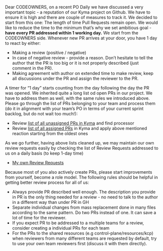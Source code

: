 Dear CODEOWNERS,
on a recent PO Daily we have discussed a very important topic - a reputation of our Kyma project on Github. We have to ensure it is high and there are couple of measures to track it.
We decided to start from this one: The length of time Pull Requests remain open.
We would like to reduce the time to the minimum that’s why we set ambitious goal - **have every PR addressed within 1 working day.** We start from the CODEOWNERS side. Whenever new PR arrives at your door, you have 1 day to react by either:
- Making a review (positive / negative)
- In case of negative review - provide a reason. Don’t hesitate to tell the author that the PR is too big or it is not properly described (just comment in the PR).
- Making agreement with author on extended time to make review, keep all discussions under the PR and assign the reviewer to the PR.

A timer for “1 day” starts counting from the day following the day the PR was opened. We inherited quite a long list od open PRs in our project. We have to address them as well, with the same rules we introduced above. Please go through the list of PRs belonging to your team and process them (do it in alignment with your team’s PO in terms of your current sprint backlog, but do not wait too much!):
- Review [list of all unassigned PRs in Kyma](https://github.com/pulls?page=2&q=is%3Aopen+is%3Apr+user%3Akyma-project+archived%3Afalse+no%3Aassignee+-label%3Ado-not-merge%2Fwork-in-progress+sort%3Acreated-asc+-label%3Ado-not-merge%2Fhold+-label%3Ado-not-merge%2Finvalid-commit-message) and find processor
- Review [list of all assigned PRs](https://github.com/pulls?page=2&q=is%3Aopen+is%3Apr+user%3Akyma-project+archived%3Afalse+no%3Aassignee+-label%3Ado-not-merge%2Fwork-in-progress+sort%3Acreated-asc+-label%3Ado-not-merge%2Fhold+-label%3Ado-not-merge%2Finvalid-commit-message) in Kyma and apply above mentioned reaction starting from the oldest ones

As we go further, having above lists cleaned up, we may maintain our own review requests easily by checking the list of Review Requests addressed to us on a daily basis (to keep 1-day time)
- [My own Review Requests](https://github.com/pulls/review-requested)

Because most of you also actively create PRs, please start improvements from yourself, become a role model. The following rules should be helpful in getting better review process for all of us:
- Always provide PR described well enough. The description you provide in PR is the only thing needed for a review - no need to talk to the author in a different way than under PR in GH
- Separate individual changes from mass replacement done in many files according to the same pattern. Do two PRs instead of one. It can save a lot of time for the reviewer.
- If you expect PR to be addressed to a multiple teams for a review, consider creating a individual PRs for each team
- For the PRs to the shared resources (e.g control-plane/resources/kcp) when reviewers from many different teams are requested by default, try to use your own team reviewers first (discuss it with them directly).